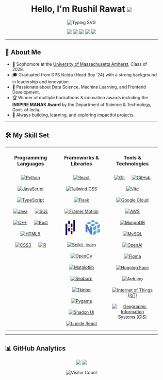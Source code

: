 <h1 align="center">Hello, I'm Rushil Rawat <img src="https://raw.githubusercontent.com/RushilRawat/RushilRawat/master/wave.gif" width="30px"></h1>

<p align="center">
  <img src="https://readme-typing-svg.demolab.com?font=Fira+Code&weight=800&pause=1000&color=007AFF&center=true&vCenter=true&width=800&lines=Computer+Science+Student+%7C+UMass+Amherst+%F0%9F%87%BA%F0%9F%87%B8;Aspiring+Data+Scientist+%7C+Developer+%7C+Innovator;Open+Source+Contributor+%7C+Hackathon+Winner" alt="Typing SVG" />
</p>

<p align="center">
  <a href="https://www.linkedin.com/in/rushilrawat/"><img src="https://img.shields.io/badge/LinkedIn-0077B5?style=for-the-badge&logo=linkedin&logoColor=white"/></a>
  <a href="https://github.com/RushilRawat"><img src="https://img.shields.io/badge/-GitHub-181717?style=for-the-badge&logo=github&logoColor=white"/></a>
  <a href="https://x.com/rushilrawat/"><img src="https://img.shields.io/badge/-X-000000?style=for-the-badge&logo=X&logoColor=white"/></a>
  <a href="mailto:rushilrawat@umass.edu"><img src="https://img.shields.io/badge/-Email-D14836?style=for-the-badge&logo=Gmail&logoColor=white"/></a>
  <a href="mailto:rawat.rushil.work@gmail.com"><img src="https://img.shields.io/badge/-Email-D14836?style=for-the-badge&logo=Gmail&logoColor=white"/></a>
</p>

---

## 🚀 About Me

- 🏫 Sophomore at the [University of Massachusetts Amherst](https://www.umass.edu/), Class of 2028.
- 🎓 Graduated from DPS Noida (Head Boy '24) with a strong background in leadership and innovation.
- 🧠 Passionate about Data Science, Machine Learning, and Frontend Development.
- 🏆 Winner of multiple hackathons & innovation awards including the **INSPIRE MANAK Award** by the Department of Science & Technology, Govt. of India.
- 🚀 Always building, learning, and exploring impactful projects.

---

## 🛠️ My Skill Set

<table>
  <tr>
    <td valign="top" width="33%">
      <h3 align="center">Programming Languages</h3>
      <div align="center">  
        <a href="https://www.python.org/" target="_blank"><img style="margin: 10px" src="https://profilinator.rishav.dev/skills-assets/python-original.svg" alt="Python" height="50" /></a>  
        <a href="https://www.javascript.com/" target="_blank"><img style="margin: 10px" src="https://profilinator.rishav.dev/skills-assets/javascript-original.svg" alt="JavaScript" height="50" /></a>  
        <a href="https://www.typescriptlang.org/" target="_blank"><img style="margin: 10px" src="https://profilinator.rishav.dev/skills-assets/typescript-original.svg" alt="TypeScript" height="50" /></a>  
        <a href="https://www.java.com/" target="_blank"><img style="margin: 10px" src="https://profilinator.rishav.dev/skills-assets/java-original-wordmark.svg" alt="Java" height="50" /></a>  
        <a href="https://www.mysql.com/" target="_blank"><img style="margin: 10px" src="https://profilinator.rishav.dev/skills-assets/mysql-original-wordmark.svg" alt="SQL" height="50" /></a>  
        <a href="https://www.cplusplus.com/" target="_blank"><img style="margin: 10px" src="https://profilinator.rishav.dev/skills-assets/cplusplus-original.svg" alt="C++" height="50" /></a>  
        <a href="https://www.rust-lang.org/" target="_blank"><img style="margin: 10px" src="https://profilinator.rishav.dev/skills-assets/rust-plain.svg" alt="Rust" height="50" /></a>  
        <a href="https://en.wikipedia.org/wiki/HTML5" target="_blank"><img style="margin: 10px" src="https://profilinator.rishav.dev/skills-assets/html5-original-wordmark.svg" alt="HTML5" height="50" /></a>  
        <a href="https://www.w3schools.com/css/" target="_blank"><img style="margin: 10px" src="https://profilinator.rishav.dev/skills-assets/css3-original-wordmark.svg" alt="CSS3" height="50" /></a>  
        <a href="https://www.r-project.org/" target="_blank"><img style="margin: 10px" src="https://profilinator.rishav.dev/skills-assets/r.svg" alt="R" height="50" /></a>  
      </div>
    </td>
    <td valign="top" width="33%">
      <h3 align="center">Frameworks & Libraries</h3>
      <div align="center">  
        <a href="https://reactjs.org/" target="_blank"><img style="margin: 10px" src="https://profilinator.rishav.dev/skills-assets/react-original-wordmark.svg" alt="React" height="50" /></a>  
        <a href="https://tailwindcss.com/" target="_blank"><img style="margin: 10px" src="https://profilinator.rishav.dev/skills-assets/tailwindcss.svg" alt="Tailwind CSS" height="50" /></a>  
        <a href="https://flask.palletsprojects.com/" target="_blank"><img style="margin: 10px" src="https://profilinator.rishav.dev/skills-assets/flask.png" alt="Flask" height="50" /></a>  
        <a href="https://www.framer.com/motion/" target="_blank"><img style="margin: 10px" src="https://raw.githubusercontent.com/framer/motion/main/docs/static/motion-logo.svg" alt="Framer Motion" height="50" /></a>  
        <a href="https://pandas.pydata.org/" target="_blank"><img style="margin: 10px" src="https://raw.githubusercontent.com/devicons/devicon/2ae2a900d2f041da66e950e4d48052658d850630/icons/pandas/pandas-original.svg" alt="Pandas" height="50" /></a>  
        <a href="https://numpy.org/" target="_blank"><img style="margin: 10px" src="https://raw.githubusercontent.com/devicons/devicon/master/icons/numpy/numpy-original.svg" alt="NumPy" height="50" /></a>  
        <a href="https://scikit-learn.org/" target="_blank"><img style="margin: 10px" src="https://upload.wikimedia.org/wikipedia/commons/0/05/Scikit_learn_logo_small.svg" alt="Scikit-learn" height="50" /></a>  
        <a href="https://opencv.org/" target="_blank"><img style="margin: 10px" src="https://profilinator.rishav.dev/skills-assets/opencv-icon.svg" alt="OpenCV" height="50" /></a>  
        <a href="https://matplotlib.org/" target="_blank"><img style="margin: 10px" src="https://matplotlib.org/stable/_images/sphx_glr_logos2_003.png" alt="Matplotlib" height="50" /></a>  
        <a href="https://seaborn.pydata.org/" target="_blank"><img style="margin: 10px" src="https://seaborn.pydata.org/_images/logo-mark-lightbg.svg" alt="Seaborn" height="50" /></a>  
        <a href="https://docs.python.org/3/library/tkinter.html" target="_blank"><img style="margin: 10px" src="https://upload.wikimedia.org/wikipedia/commons/thumb/0/0d/Tkinter.png/240px-Tkinter.png" alt="Tkinter" height="50" /></a>  
        <a href="https://www.pygame.org/" target="_blank"><img style="margin: 10px" src="https://www.pygame.org/ftp/pygame-head-party.png" alt="Pygame" height="50" /></a>  
        <a href="https://ui.shadcn.com/" target="_blank"><img style="margin: 10px" src="https://ui.shadcn.com/favicon.ico" alt="Shadcn UI" height="50" /></a>  
        <a href="https://lucide.dev/" target="_blank"><img style="margin: 10px" src="https://lucide.dev/logo.dark.svg" alt="Lucide React" height="50" /></a>  
      </div>
    </td>
    <td valign="top" width="33%">
      <h3 align="center">Tools & Technologies</h3>
      <div align="center">  
        <a href="https://git-scm.com/" target="_blank"><img style="margin: 10px" src="https://profilinator.rishav.dev/skills-assets/git-scm-icon.svg" alt="Git" height="50" /></a>  
        <a href="https://github.com/" target="_blank"><img style="margin: 10px" src="https://profilinator.rishav.dev/skills-assets/github-original.svg" alt="GitHub" height="50" /></a>  
        <a href="https://vitejs.dev/" target="_blank"><img style="margin: 10px" src="https://profilinator.rishav.dev/skills-assets/vite.svg" alt="Vite" height="50" /></a>  
        <a href="https://cloud.google.com/" target="_blank"><img style="margin: 10px" src="https://profilinator.rishav.dev/skills-assets/google_cloud-icon.svg" alt="Google Cloud" height="50" /></a>  
        <a href="https://aws.amazon.com/" target="_blank"><img style="margin: 10px" src="https://profilinator.rishav.dev/skills-assets/amazonwebservices-original-wordmark.svg" alt="AWS" height="50" /></a>  
        <a href="https://www.mongodb.com/" target="_blank"><img style="margin: 10px" src="https://profilinator.rishav.dev/skills-assets/mongodb-original-wordmark.svg" alt="MongoDB" height="50" /></a>  
        <a href="https://www.mysql.com/" target="_blank"><img style="margin: 10px" src="https://profilinator.rishav.dev/skills-assets/mysql-original-wordmark.svg" alt="MySQL" height="50" /></a>  
        <a href="https://openai.com/" target="_blank"><img style="margin: 10px" src="https://upload.wikimedia.org/wikipedia/commons/thumb/0/04/ChatGPT_logo.svg/1024px-ChatGPT_logo.svg.png" alt="OpenAI" height="50" /></a>  
        <a href="https://www.figma.com/" target="_blank"><img style="margin: 10px" src="https://profilinator.rishav.dev/skills-assets/figma-icon.svg" alt="Figma" height="50" /></a>  
        <a href="https://huggingface.co/" target="_blank"><img style="margin: 10px" src="https://huggingface.co/front/assets/huggingface_logo-noborder.svg" alt="Hugging Face" height="50" /></a>  
        <a href="https://www.arduino.cc/" target="_blank"><img style="margin: 10px" src="https://profilinator.rishav.dev/skills-assets/arduino.png" alt="Arduino" height="50" /></a>  
        <a href="https://en.wikipedia.org/wiki/Internet_of_things" target="_blank"><img style="margin: 10px" src="https://cdn-icons-png.flaticon.com/512/2721/2721297.png" alt="Internet of Things (IoT)" height="50" /></a>  
        <a href="https://en.wikipedia.org/wiki/Geographic_information_system" target="_blank"><img style="margin: 10px" src="https://cdn-icons-png.flaticon.com/512/684/684908.png" alt="Geographic Information Systems (GIS)" height="50" /></a>  
      </div>
    </td>
  </tr>
</table>

---

## 📊 GitHub Analytics

<div align="center">
  <img height="180em" src="https://github-readme-stats.vercel.app/api?username=rushilrawat&show_icons=true&theme=tokyonight&include_all_commits=true&count_private=true"/>
  <img height="180em" src="https://github-readme-stats.vercel.app/api/top-langs/?username=rushilrawat&layout=compact&langs_count=8&theme=tokyonight"/>
</div>

<p align="center">
  <img src="https://komarev.com/ghpvc/?username=rushilrawat&style=flat-square&color=blue" alt="Visitor Count"/>
</p>




<!--
**RushilRawat/RushilRawat** is a ✨ _special_ ✨ repository because its `README.md` (this file) appears on your GitHub profile.

Here are some ideas to get you started:

- 🔭 I'm currently working on ...
- 🌱 I'm currently learning ...
- 👯 I'm looking to collaborate on ...
- 🤔 I'm looking for help with ...
- 💬 Ask me about ...
- 📫 How to reach me: ...
- 😄 Pronouns: ...
- ⚡ Fun fact: ...
-->
